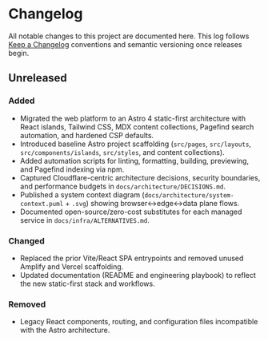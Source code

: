 # Changelog

All notable changes to this project are documented here. This log follows
[Keep a Changelog](https://keepachangelog.com/en/1.1.0/) conventions and
semantic versioning once releases begin.

## Unreleased

### Added

- Migrated the web platform to an Astro 4 static-first architecture with React
  islands, Tailwind CSS, MDX content collections, Pagefind search automation, and
  hardened CSP defaults.
- Introduced baseline Astro project scaffolding (`src/pages`, `src/layouts`,
  `src/components/islands`, `src/styles`, and content collections).
- Added automation scripts for linting, formatting, building, previewing, and
  Pagefind indexing via npm.
- Captured Cloudflare-centric architecture decisions, security boundaries, and performance budgets in `docs/architecture/DECISIONS.md`.
- Published a system context diagram (`docs/architecture/system-context.puml` + `.svg`) showing browser↔edge↔data plane flows.
- Documented open-source/zero-cost substitutes for each managed service in `docs/infra/ALTERNATIVES.md`.

### Changed

- Replaced the prior Vite/React SPA entrypoints and removed unused Amplify and
  Vercel scaffolding.
- Updated documentation (README and engineering playbook) to reflect the new
  static-first stack and workflows.

### Removed

- Legacy React components, routing, and configuration files incompatible with the
  Astro architecture.
